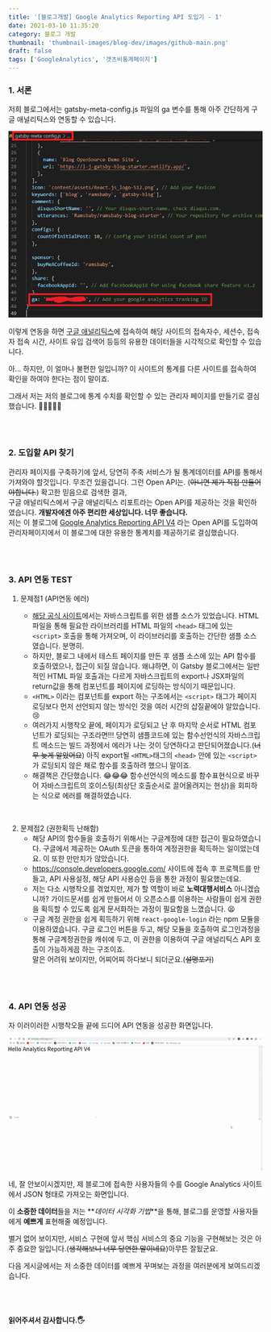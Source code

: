 ```yaml
---
title: '[블로그개발] Google Analytics Reporting API 도입기 - 1'
date: 2021-03-10 11:35:20
category: 블로그 개발
thumbnail: 'thumbnail-images/blog-dev/images/github-main.png'
draft: false
tags: ['GoogleAnalytics', '갯츠비통계페이지']
---
```


### 1. 서론

저희 블로그에서는 gatsby-meta-config.js 파일의 ga 변수를 통해 아주 간단하게 구글 애널리틱스와 연동할 수 있습니다.

![](./images/metaconfig1.png)

이렇게 연동을 하면 [구글 애널리틱스](https://analytics.google.com/)에 접속하여 해당 사이트의 접속자수, 세션수, 접속자 접속 시간, 사이트 유입 검색어 등등의 유용한 데이터들을 시각적으로 확인할 수 있습니다.<br>

아... 하지만, 이 얼마나 불편한 일입니까? 이 사이트의 통계를 다른 사이트를 접속하여 확인을 하여야 한다는 점이 말이죠.<br>

그래서 저는 저의 블로그에 통계 수치를 확인할 수 있는 관리자 페이지를 만들기로 결심했습니다. 🧐🧐🧐🧐🧐

<br><br>

### 2. 도입할 API 찾기

관리자 페이지를 구축하기에 앞서, 당연히 주축 서비스가 될 통계데이터를 API를 통해서 가져와야 할것입니다. 무조건 있을겁니다. 그런 Open API는. (~~아니면 제가 직접 만들어야합니다.~~) 확고한 믿음으로 검색한 결과, <br>
구글 애널리틱스에서 구글 애널리틱스 리포트라는 Open API를 제공하는 것을 확인하였습니다. **개발자에겐 아주 편리한 세상입니다. 너무 좋습니다.** <br>
저는 이 블로그에 [Google Analytics Reporting API V4](https://developers.google.com/analytics/devguides/reporting/core/v4) 라는 Open API를 도입하여 관리자페이지에서 이 블로그에 대한 유용한 통계치를 제공하기로 결심했습니다.

<br><br>

### 3. API 연동 TEST

1. 문제점1 (API연동 에러)

   - [해당 공식 사이트](https://developers.google.com/analytics/devguides/reporting/core/v4)에서는 자바스크립트를 위한 샘플 소스가 있었습니다. HTML 파일을 통해 필요한 라이브러리를 HTML 파일의 `<head>` 태그에 있는 `<script>` 호출을 통해 가져오며, 이 라이브러리를 호출하는 간단한 샘플 소스였습니다. 분명히.
   - 하지만, 블로그 내에서 테스트 페이지를 만든 후 샘플 소스에 있는 API 함수를 호출하였으나, 접근이 되질 않습니다. 왜냐하면, 이 Gatsby 블로그에서는 일반적인 HTML 파일 호출과는 다르게 자바스크립트의 export나 JSX파일의 return값을 통해 컴포넌트를 페이지에 로딩하는 방식이기 때문입니다.
   - `<HTML>` 이라는 컴포넌트를 export 하는 구조에서는 `<script>` 태그가 페이지 로딩보다 먼저 선언되지 않는 방식인 것을 여러 시간의 삽질끝에야 알았습니다. 😢
   - 여러가지 시행착오 끝에, 페이지가 로딩되고 난 후 마지막 순서로 HTML 컴포넌트가 로딩되는 구조라면!!! 당연히 샘플코드에 있는 함수선언식의 자바스크립트 메소드는 빌드 과정에서 에러가 나는 것이 당연하다고 판단되어졌습니다.(~~너무 늦게 알았어요~~) 아직 export될 `<HTML>`태그의 `<head>` 안에 있는 `<script>`가 로딩되지 않은 채로 함수를 호출하려 했으니 말이죠.
   - 해결책은 간단했습니다. 😂😂😂 함수선언식의 메소드를 함수표현식으로 바꾸어 자바스크립트의 호이스팅(최상단 호출순서로 끌어올려지는 현상)을 회피하는 식으로 에러를 해결하였습니다.

<br>

2. 문제점2 (권한획득 난해함)
   - 해당 API의 함수들을 호출하기 위해서는 구글계정에 대한 접근이 필요하였습니다. 구글에서 제공하는 OAuth 토큰을 통하여 계정권한을 획득하는 일이었는데요. 이 또한 만만치가 않았습니다.
   - https://console.developers.google.com/ 사이트에 접속 후 프로젝트를 만들고, API 사용설정, 해당 API 사용승인 등을 통한 과정이 필요했는데요. <br>
   - 저는 다소 시행착오를 겪었지만, 제가 할 역할이 바로 **노력대행서비스** 아니겠습니까? 가이드문서를 쉽게 만들어서 이 오픈소스를 이용하는 사람들이 쉽게 권한을 획득할 수 있도록 쉽게 문서화하는 과정이 필요함을 느꼈습니다. 😫
   - 구글 계정 권한을 쉽게 획득하기 위해 `react-google-login` 라는 npm 모듈을 이용하였습니다. 구글 로그인 버튼을 두고, 해당 모듈을 호출하여 로그인과정을 통해 구글계정권한을 캐쉬에 두고, 이 권한을 이용하여 구글 애널리틱스 API 호출이 가능하게끔 하는 구조이죠. <br> 말은 어려워 보이지만, 어찌어찌 하다보니 되더군요.(~~설명포기~~)

<br><br>

### 4. API 연동 성공

자 이러이러한 시행착오들 끝에 드디어 API 연동을 성공한 화면입니다.

![API연동](./images/api-test1.gif)

네, 잘 안보이시겠지만, 제 블로그에 접속한 사용자들의 수를 Google Analytics 사이트에서 JSON 형태로 가져오는 화면입니다.

이 **소중한 데이터**들을 저는 **_데이터 시각화 기법_**을 통해, 블로그를 운영할 사용자들에게 **예쁘게** 표현해줄 예정입니다.

별거 없어 보이지만, 서비스 구현에 앞서 핵심 서비스의 중요 기능을 구현해보는 것은 아주 중요한 일입니다.(~~생각해보니 너무 당연한 말이네요~~)아무튼 잘됬군요.

다음 게시글에서는 저 소중한 데이터를 예쁘게 꾸며보는 과정을 여러분에게 보여드리겠습니다.

<br><br>

#### 읽어주셔서 감사합니다.🖐
